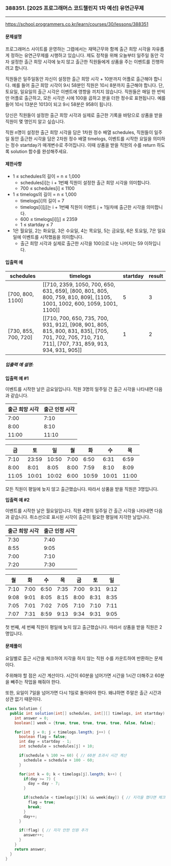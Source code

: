 ### 388351. [2025 프로그래머스 코드챌린지 1차 예선] 유연근무제

---

https://school.programmers.co.kr/learn/courses/30/lessons/388351

#### 문제설명

프로그래머스 사이트를 운영하는 그렙에서는 재택근무와 함께 출근 희망 시각을 자유롭게 정하는 유연근무제를 시행하고 있습니다. 제도 정착을 위해 오늘부터 일주일 동안 각자 설정한 출근
희망 시각에 늦지 않고 출근한 직원들에게 상품을 주는 이벤트를 진행하려고 합니다.

직원들은 일주일동안 자신이 설정한 출근 희망 시각 + 10분까지 어플로 출근해야 합니다. 예를 들어 출근 희망 시각이 9시 58분인 직원은 10시 8분까지 출근해야 합니다. 단,
토요일, 일요일의 출근 시각은 이벤트에 영향을 끼치지 않습니다. 직원들은 매일 한 번씩만 어플로 출근하고, 모든 시각은 시에 100을 곱하고 분을 더한 정수로 표현됩니다. 예를
들어 10시 13분은 1013이 되고 9시 58분은 958이 됩니다.

당신은 직원들이 설정한 출근 희망 시각과 실제로 출근한 기록을 바탕으로 상품을 받을 직원이 몇 명인지 알고 싶습니다.

직원 n명이 설정한 출근 희망 시각을 담은 1차원 정수 배열 schedules, 직원들이 일주일 동안 출근한 시각을 담은 2차원 정수 배열 timelogs, 이벤트를 시작한 요일을
의미하는 정수 startday가 매개변수로 주어집니다. 이때 상품을 받을 직원의 수를 return 하도록 solution 함수를 완성해주세요.

#### 제한사항

- 1 ≤ schedules의 길이 = n ≤ 1,000
    - schedules[i]는 i + 1번째 직원이 설정한 출근 희망 시각을 의미합니다.
    - 700 ≤ schedules[i] ≤ 1100
- 1 ≤ timelogs의 길이 = n ≤ 1,000
    - timelogs[i]의 길이 = 7
    - timelogs[i][j]는 i + 1번째 직원이 이벤트 j + 1일차에 출근한 시각을 의미합니다.
    - 600 ≤ timelogs[i][j] ≤ 2359
    - 1 ≤ startday ≤ 7
- 1은 월요일, 2는 화요일, 3은 수요일, 4는 목요일, 5는 금요일, 6은 토요일, 7은 일요일에 이벤트를 시작했음을 의미합니다.
    - 출근 희망 시각과 실제로 출근한 시각을 100으로 나눈 나머지는 59 이하입니다.

#### 입출력 예

| schedules            | timelogs                                                                                                                                             | startday | result |
|----------------------|------------------------------------------------------------------------------------------------------------------------------------------------------|----------|--------|
| [700, 800, 1100]     | [[710, 2359, 1050, 700, 650, 631, 659], [800, 801, 805, 800, 759, 810, 809], [1105, 1001, 1002, 600, 1059, 1001, 1100]]                              | 5        | 3      |
| [730, 855, 700, 720] | [[710, 700, 650, 735, 700, 931, 912], [908, 901, 805, 815, 800, 831, 835], [705, 701, 702, 705, 710, 710, 711], [707, 731, 859, 913, 934, 931, 905]] | 1        | 2      |

##### 입출력 예 설명:

**입출력 예 #1**

이벤트를 시작한 날은 금요일입니다. 직원 3명의 일주일 간 출근 시각을 나타내면 다음과 같습니다.

| 출근 희망 시각 | 출근 인정 시각 |
|----------|----------|
| 7:00     | 7:10     |
| 8:00     | 8:10     |
| 11:00    | 11:10    |

| 금     | 토     | 일     | 월    | 화     | 수     | 목     |
|-------|-------|-------|------|-------|-------|-------|
| 7:10  | 23:59 | 10:50 | 7:00 | 6:50  | 6:31  | 6:59  |
| 8:00  | 8:01  | 8:05  | 8:00 | 7:59  | 8:10  | 8:09  |
| 11:05 | 10:01 | 10:02 | 6:00 | 10:59 | 10:01 | 11:00 |

모든 직원이 평일에 늦지 않고 출근했습니다. 따라서 상품을 받을 직원은 3명입니다.

**입출력 예 #2**

이벤트를 시작한 날은 월요일입니다. 직원 4명의 일주일 간 출근 시각을 나타내면 다음과 같습니다. 취소선으로 표시된 시각이 출근이 필요한 평일에 지각한 날입니다.

| 출근 희망 시각 | 출근 인정 시각 |
|----------|----------|
| 7:30     | 7:40     |
| 8:55     | 9:05     |
| 7:00     | 7:10     |
| 7:20     | 7:30     |

| 월     | 화     | 수     | 목     | 금     | 토     | 일     |
|-------|-------|-------|-------|-------|-------|-------|
| 7:10  | 7:00  | 6:50  | 7:35  | 7:00  | 9:31  | 9:12  |
| 9:08  | 9:01  | 8:05  | 8:15  | 8:00  | 8:31  | 8:35  |
| 7:05  | 7:01  | 7:02  | 7:05  | 7:10  | 7:10  | 7:11  |
| 7:07  | 7:31  | 8:59  | 9:13  | 9:34  | 9:31  | 9:05  |

첫 번째, 세 번째 직원이 평일에 늦지 않고 출근했습니다. 따라서 상품을 받을 직원은 2명입니다.

#### 문제풀이

요일별로 출근 시간을 체크하여 지각을 하지 않는 직원 수를 카운트하여 반환하는 문제이다.

주위해야 할 점은 시간 계산이다. 시간이 60분을 넘어가면 시간을 1시간 더해주고 60분을 빼주는 작업을 해줘야 한다.

또한, 요일이 7일을 넘어가면 다시 1일로 돌아와야 한다. 왜냐하면 주말은 출근 시간과 상관 없기 때문이다.

```java
class Solution {
  public int solution(int[] schedules, int[][] timelogs, int startday) {
    int answer = 0;
    boolean[] week = {true, true, true, true, true, false, false};

    for(int j = 0; j < timelogs.length; j++) {
      boolean flag = false;
      int day = startday - 1;
      int schedule = schedules[j] + 10;

      if(schedule % 100 >= 60) { // 60분 초과시 시간 계산
        schedule = schedule + 100 - 60;
      }

      for(int k = 0; k < timelogs[j].length; k++) {
        if(day >= 7) {
          day = day - 7;
        }

        if(schedule < timelogs[j][k] && week[day]) { // 지각을 했다면 체크
          flag = true;
          break;
        }
        day++;
      }

      if(!flag) { // 지각 안한 인원 추가
        answer++;
      }
    }
    return answer;
  }
}
```
